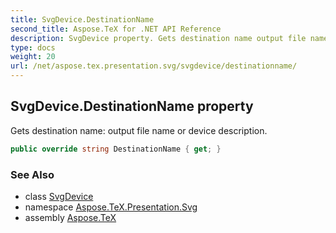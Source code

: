 ```yaml
---
title: SvgDevice.DestinationName
second_title: Aspose.TeX for .NET API Reference
description: SvgDevice property. Gets destination name output file name or device description
type: docs
weight: 20
url: /net/aspose.tex.presentation.svg/svgdevice/destinationname/
---
```

## SvgDevice.DestinationName property

Gets destination name: output file name or device description.

```csharp
public override string DestinationName { get; }
```

### See Also

* class [SvgDevice](../)
* namespace [Aspose.TeX.Presentation.Svg](../../svgdevice/)
* assembly [Aspose.TeX](../../../)


